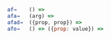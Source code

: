 ```Javascript

af→    () => 
afa→   (arg) => 
afad→  ({prop, prop}) =>
afo→   () => ({prop: value}) => 


```